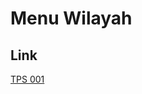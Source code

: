 # Menu Wilayah

## Link

[TPS 001](https://github.com/gigit-pemilu/pemilu-2024-62-kalimantan-tengah/tree/main/pileg-dpr/hitung-suara/sub/62-kalimantan-tengah/sub/06-katingan/sub/06-sanaman-mantikei/sub/2002-tumbang-labehu/sub/001-tps)

